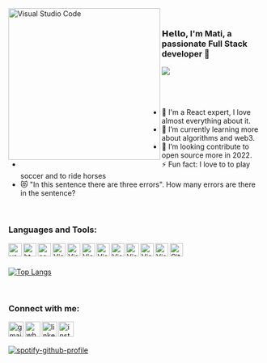

<img align="left" alt="Visual Studio Code" width="300px" src="https://camo.githubusercontent.com/992babdffd8c74a1502de375fbdf7e4d54773242/68747470733a2f2f6d656469612e67697068792e636f6d2f6d656469612f53576f536b4e36447854737a71494b4571762f67697068792e676966" />

<br/>

### 𝗛𝗲𝗹𝗹𝗼, I'm Mati, a passionate Full Stack developer 👋

  <a href="https://github.com/DenverCoder1/readme-typing-svg"><img src="https://readme-typing-svg.herokuapp.com/?lines=I'm%20a%20digital%20nomad;5%2B%20years%20of%20coding%20experience;Always%20learning%20new%20things&font=Fira%20Code&center=true&width=440&height=45&color=f75c7e&vCenter=true&size=22"></a>
<br/>
<br/>
<br/>
<br/>


- 🔭 I'm a React expert, I love almost everything about it.
- 🌱 I’m currently learning more about algorithms and web3.
- 🥅 I’m looking contribute to open source more in 2022.
- ⚡ Fun fact: I love to to play soccer and to ride horses
- 😻 "In this sentence there are three errors". How many errors are there in the sentence?

<br/>

### Languages and Tools:

<img align="left" alt="vs-code" width="26px" src="https://cdn.jsdelivr.net/gh/devicons/devicon/icons/vscode/vscode-original.svg" />
<img align="left" alt="html5" width="26px" src="https://cdn.jsdelivr.net/gh/devicons/devicon/icons/html5/html5-original.svg" />
<img align="left" alt="css3" width="26px" src="https://cdn.jsdelivr.net/gh/devicons/devicon/icons/css3/css3-original.svg" />
<img align="left" alt="Visual Studio Code" width="26px" src="https://cdn.jsdelivr.net/gh/devicons/devicon/icons/javascript/javascript-original.svg" />
<img align="left" alt="Visual Studio Code" width="26px" src="https://cdn.jsdelivr.net/gh/devicons/devicon/icons/react/react-original.svg" />
<img align="left" alt="Visual Studio Code" width="26px" src="https://cdn.jsdelivr.net/gh/devicons/devicon/icons/nodejs/nodejs-original.svg" />
<img align="left" alt="Visual Studio Code" width="26px" src="https://cdn.jsdelivr.net/gh/devicons/devicon/icons/mongodb/mongodb-original.svg" />
<img align="left" alt="Visual Studio Code" width="26px" src="https://cdn.jsdelivr.net/gh/devicons/devicon/icons/mysql/mysql-original.svg" />
<img align="left" alt="Visual Studio Code" width="26px" src="https://cdn.jsdelivr.net/gh/devicons/devicon/icons/wordpress/wordpress-original.svg" />
<img align="left" alt="Visual Studio Code" width="26px" src="https://cdn.jsdelivr.net/gh/devicons/devicon/icons/git/git-original.svg" />
<img align="left" alt="Visual Studio Code" width="26px" src="https://cdn.jsdelivr.net/gh/devicons/devicon/icons/php/php-original.svg" />
<img align="left" alt="GitHub" width="26px" src="https://user-images.githubusercontent.com/3369400/139448065-39a229ba-4b06-434b-bc67-616e2ed80c8f.png" />

<br />
<br />

[![Top Langs](https://github-readme-stats.vercel.app/api/top-langs/?username=matar360&layout=compact)](https://github.com/anuraghazra/github-readme-stats)

<br/>

### Connect with me:

<a href="mailto:mati.stiglitz@gmail.com" rel="some text"><img align="left" alt="gmail" height="30px" src="https://img.shields.io/badge/Gmail-D14836?style=for-the-badge&logo=gmail&logoColor=white" /></a>
<a href="https://api.whatsapp.com/send?phone=972505999838" rel="some text"><img align="left" alt="whatsapp" height ="30px" src="https://img.shields.io/badge/WhatsApp-25D366?style=for-the-badge&logo=whatsapp&logoColor=white" /></a>
<a href="https://www.linkedin.com/in/matar-stiglitz" rel="some text"><img align="left" alt="linkedin" height="30px" src="https://img.shields.io/badge/LinkedIn-0077B5?style=for-the-badge&logo=linkedin&logoColor=white"  /></a>
<a href="https://www.instagram.com/matar360/" rel="some text"><img align="left" alt="instagram" height="30px" src="https://img.shields.io/badge/Instagram-E4405F?style=for-the-badge&logo=instagram&logoColor=white" /></a>

<br />
<br />

[![spotify-github-profile](https://spotify-github-profile.vercel.app/api/view?uid=qc5hyfj7m48g1skwnoy4nbp9j&cover_image=false&theme=default&bar_color=53b14f&bar_color_cover=false)](https://spotify-github-profile.vercel.app/api/view?uid=qc5hyfj7m48g1skwnoy4nbp9j&redirect=true)

